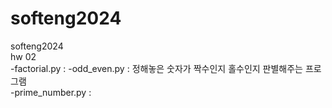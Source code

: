 # softeng2024
softeng2024\
hw 02\
-factorial.py : 
-odd_even.py : 정해놓은 숫자가 짝수인지 홀수인지 판별해주는 프로그램\
-prime_number.py : 
